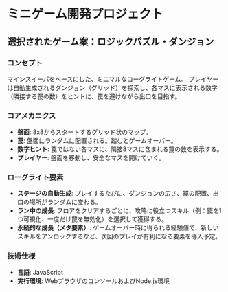 # ミニゲーム開発プロジェクト

## 選択されたゲーム案：ロジックパズル・ダンジョン

### コンセプト
マインスイーパをベースにした、ミニマルなローグライトゲーム。
プレイヤーは自動生成されるダンジョン（グリッド）を探索し、各マスに表示される数字（隣接する罠の数）をヒントに、罠を避けながら出口を目指す。

### コアメカニクス
- **盤面**: 8x8からスタートするグリッド状のマップ。
- **罠**: 盤面にランダムに配置される。踏むとゲームオーバー。
- **数字ヒント**: 罠ではない各マスに、隣接8マスに含まれる罠の数を表示する。
- **プレイヤー**: 盤面を移動し、安全なマスを開けていく。

### ローグライト要素
- **ステージの自動生成**: プレイするたびに、ダンジョンの広さ、罠の配置、出口の場所がランダムに変わる。
- **ラン中の成長**: フロアをクリアするごとに、攻略に役立つスキル（例：罠を1つ可視化、一度だけ罠を無効化）を選択して獲得する。
- **永続的な成長（メタ要素）**: ゲームオーバー時に得られる経験値で、新しいスキルをアンロックするなど、次回のプレイが有利になる要素を導入予定。

### 技術仕様
- **言語**: JavaScript
- **実行環境**: WebブラウザのコンソールおよびNode.js環境
